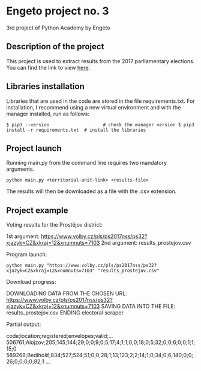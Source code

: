 # Engeto project no. 3

3rd project of Python Academy by Engeto

## Description of the project

This project is used to extract results from the 2017 parliamentary elections. You can find the link to view [here](https://www.volby.cz/pls/ps2017nss/ps3?xjazyk=CZ).

## Libraries installation

Libraries that are used in the code are stored in the file requirements.txt. For installation, I recommend using a new virtual environment and with the manager installed, run as follows:

`$ pip3 --version                    # check the manager version
$ pip3 install -r requirements.txt  # install the libraries`

## Project launch

Running main.py from the command line requires two mandatory arguments.

`python main.py <territorial-unit-link> <results-file>`

The results will then be downloaded as a file with the .csv extension.

## Project example

Voting results for the Prostějov district:

1st argument: https://www.volby.cz/pls/ps2017nss/ps32?xjazyk=CZ&xkraj=12&xnumnuts=7103
2nd argument: results_prostejov.csv

Program launch:

`python main.py "https://www.volby.cz/pls/ps2017nss/ps32?xjazyk=CZ&xkraj=12&xnumnuts=7103" "results_prostejov.csv"`

Download progress:

DOWNLOADING DATA FROM THE CHOSEN URL: https://www.volby.cz/pls/ps2017nss/ps32?xjazyk=CZ&xkraj=12&xnumnuts=7103
SAVING DATA INTO THE FILE: results_prostejov.csv
ENDING electoral scraper

Partial output:

code;location;registered;envelopes;valid;...
506761;Alojzov;205;145;144;29;0;0;9;0;5;17;4;1;1;0;0;18;0;5;32;0;0;6;0;0;1;1;15;0
589268;Bedihošť;834;527;524;51;0;0;28;1;13;123;2;2;14;1;0;34;0;6;140;0;0;26;0;0;0;0;82;1
...